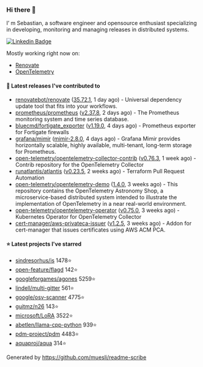 ### Hi there 👋

I’ m Sebastian, a software engineer and opensource enthusiast specializing in developing, monitoring and managing releases in distributed systems.

[![Linkedin Badge](https://img.shields.io/badge/-LinkedIn-blue?style=flat&logo=Linkedin&logoColor=white&link=https://www.linkedin.com/in/sebastian-poxhofer/)](https://www.linkedin.com/in/sebastian-poxhofer/)

Mostly working right now on:
- [Renovate](https://github.com/renovatebot/renovate)
- [OpenTelemetry](https://github.com/open-telemetry)



#### 🚀 Latest releases I've contributed to

- [renovatebot/renovate](https://github.com/renovatebot/renovate) ([35.72.1](https://github.com/renovatebot/renovate/releases/tag/35.72.1), 1 day ago) - Universal dependency update tool that fits into your workflows.
- [prometheus/prometheus](https://github.com/prometheus/prometheus) ([v2.37.8](https://github.com/prometheus/prometheus/releases/tag/v2.37.8), 2 days ago) - The Prometheus monitoring system and time series database.
- [bluecmd/fortigate_exporter](https://github.com/bluecmd/fortigate_exporter) ([v1.19.0](https://github.com/bluecmd/fortigate_exporter/releases/tag/v1.19.0), 4 days ago) - Prometheus exporter for Fortigate firewalls
- [grafana/mimir](https://github.com/grafana/mimir) ([mimir-2.8.0](https://github.com/grafana/mimir/releases/tag/mimir-2.8.0), 4 days ago) - Grafana Mimir provides horizontally scalable, highly available, multi-tenant, long-term storage for Prometheus.
- [open-telemetry/opentelemetry-collector-contrib](https://github.com/open-telemetry/opentelemetry-collector-contrib) ([v0.76.3](https://github.com/open-telemetry/opentelemetry-collector-contrib/releases/tag/v0.76.3), 1 week ago) - Contrib repository for the OpenTelemetry Collector
- [runatlantis/atlantis](https://github.com/runatlantis/atlantis) ([v0.23.5](https://github.com/runatlantis/atlantis/releases/tag/v0.23.5), 2 weeks ago) - Terraform Pull Request Automation
- [open-telemetry/opentelemetry-demo](https://github.com/open-telemetry/opentelemetry-demo) ([1.4.0](https://github.com/open-telemetry/opentelemetry-demo/releases/tag/1.4.0), 3 weeks ago) - This repository contains the OpenTelemetry Astronomy Shop, a microservice-based distributed system intended to illustrate the implementation of OpenTelemetry in a near real-world environment.
- [open-telemetry/opentelemetry-operator](https://github.com/open-telemetry/opentelemetry-operator) ([v0.75.0](https://github.com/open-telemetry/opentelemetry-operator/releases/tag/v0.75.0), 3 weeks ago) - Kubernetes Operator for OpenTelemetry Collector
- [cert-manager/aws-privateca-issuer](https://github.com/cert-manager/aws-privateca-issuer) ([v1.2.5](https://github.com/cert-manager/aws-privateca-issuer/releases/tag/v1.2.5), 3 weeks ago) - Addon for cert-manager that issues certificates using AWS ACM PCA.

#### ⭐ Latest projects I've starred

- [sindresorhus/is](https://github.com/sindresorhus/is) 1478⭐
- [open-feature/flagd](https://github.com/open-feature/flagd) 142⭐
- [googleforgames/agones](https://github.com/googleforgames/agones) 5259⭐
- [lindell/multi-gitter](https://github.com/lindell/multi-gitter) 561⭐
- [google/osv-scanner](https://github.com/google/osv-scanner) 4775⭐
- [guitmz/n26](https://github.com/guitmz/n26) 143⭐
- [microsoft/LoRA](https://github.com/microsoft/LoRA) 3522⭐
- [abetlen/llama-cpp-python](https://github.com/abetlen/llama-cpp-python) 939⭐
- [pdm-project/pdm](https://github.com/pdm-project/pdm) 4483⭐
- [aquaproj/aqua](https://github.com/aquaproj/aqua) 314⭐



Generated by https://github.com/muesli/readme-scribe
